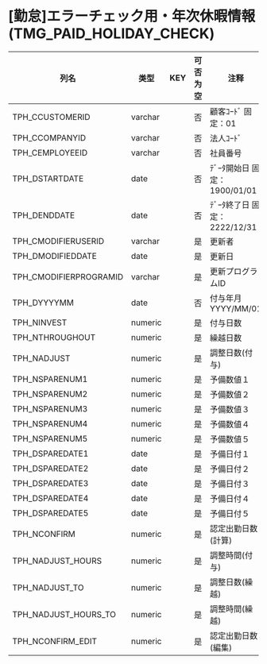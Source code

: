 # [勤怠]エラーチェック用・年次休暇情報                                         (TMG_PAID_HOLIDAY_CHECK)
| 列名   | 类型   | KEY  | 可否为空 | 注释   |
| ---- | ---- | ---- | ---- | ---- |
|TPH_CCUSTOMERID|varchar||否|顧客ｺｰﾄﾞ                        固定：01                                                       |
|TPH_CCOMPANYID|varchar||否|法人ｺｰﾄﾞ                                                                                    |
|TPH_CEMPLOYEEID|varchar||否|社員番号                                                                                      |
|TPH_DSTARTDATE|date||否|ﾃﾞｰﾀ開始日                       固定：1900/01/01                                               |
|TPH_DENDDATE|date||否|ﾃﾞｰﾀ終了日                       固定：2222/12/31                                               |
|TPH_CMODIFIERUSERID|varchar||是|更新者                                                                                       |
|TPH_DMODIFIEDDATE|date||是|更新日                                                                                       |
|TPH_CMODIFIERPROGRAMID|varchar||是|更新プログラムID                                                                                 |
|TPH_DYYYYMM|date||否|付与年月                          YYYY/MM/01                                                  |
|TPH_NINVEST|numeric||是|付与日数                                                                                      |
|TPH_NTHROUGHOUT|numeric||是|繰越日数                                                                                      |
|TPH_NADJUST|numeric||是|調整日数(付与)|
|TPH_NSPARENUM1|numeric||是|予備数値１                                                                                     |
|TPH_NSPARENUM2|numeric||是|予備数値２                                                                                     |
|TPH_NSPARENUM3|numeric||是|予備数値３                                                                                     |
|TPH_NSPARENUM4|numeric||是|予備数値４                                                                                     |
|TPH_NSPARENUM5|numeric||是|予備数値５                                                                                     |
|TPH_DSPAREDATE1|date||是|予備日付１                                                                                     |
|TPH_DSPAREDATE2|date||是|予備日付２                                                                                     |
|TPH_DSPAREDATE3|date||是|予備日付３                                                                                     |
|TPH_DSPAREDATE4|date||是|予備日付４                                                                                     |
|TPH_DSPAREDATE5|date||是|予備日付５                                                                                     |
|TPH_NCONFIRM|numeric||是|認定出勤日数(計算)|
|TPH_NADJUST_HOURS|numeric||是|調整時間(付与)|
|TPH_NADJUST_TO|numeric||是|調整日数(繰越)|
|TPH_NADJUST_HOURS_TO|numeric||是|調整時間(繰越)|
|TPH_NCONFIRM_EDIT|numeric||是|認定出勤日数(編集)|

